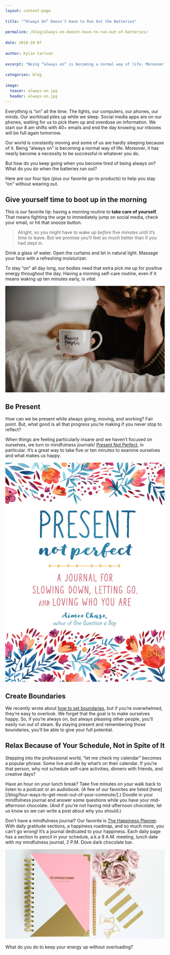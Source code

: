 ```yaml
---
layout: content-page

title: "“Always On” Doesn't Have to Run Out the Batteries"

permalink: /blog/always-on-doesnt-have-to-run-out-of-batteries/

date: 2018-10-07

author: Kylie Carlson

excerpt: "Being “always on” is becoming a normal way of life. Moreover, it has nearly become a necessity to be successful in whatever you do."

categories: blog

image:
  teaser: always-on.jpg
  header: always-on.jpg
---
```


Everything is “on” all the time. The lights, our computers, our phones, our minds. Our workload piles up while we sleep. Social media apps are on our phones, waiting for us to pick them up and overdose on information. We start our 8 am shifts with 40+ emails and end the day knowing our inboxes will be full again tomorrow. 
 
Our world is constantly moving and some of us are hardly sleeping because of it. Being “always on” is becoming a normal way of life. Moreover, it has nearly become a necessity to be successful in whatever you do.
 
But how do you keep going when you become tired of being always on? What do you do when the batteries run out?
 
Here are our four tips (plus our favorite go-to products) to help you stay “on” without wearing out.

## Give yourself time to boot up in the morning

This is our favorite tip: having a morning routine to **take care of yourself**. That means fighting the urge to immediately jump on social media, check your email, or hit that snooze button. 

>Alright, so you might have to wake up *before* five minutes until it’s time to leave. But we promise you’ll feel so much better than if you had slept in.

Drink a glass of water. Open the curtains and let in natural light. Massage your face with a refreshing moisturizer.

To stay “on” all day long, our bodies need that extra pick me up for positive energy throughout the day. Having a morning self-care routine, even if it means waking up ten minutes early, is *vital*.

<div class="row">
  <div class="col-sm-12">
    <img class="img-responsive" src="/assets/images/posts/always-on/boot-time-in-morning.jpg" alt="Image of woman drinking coffee in bed in the morning.">
  </div>
</div>

## Be Present

<div class="row">
  <div class="col-sm-8">
  <p>How can we be present while always going, moving, and working? Fair point. But, what good is all that progress you’re making if you never stop to reflect?</p>
  <p>When things are feeling particularly insane and we haven’t focused on ourselves, we turn to mindfulness journals! <a href="https://amzn.to/2PbPB2F">Present Not Perfect</a>, in particular. It’s a great way to take five or ten minutes to examine ourselves and what makes us happy.</p>
  </div>
  <div class="col-sm-4">
    <img class="img-responsive" src="/assets/images/posts/always-on/be-present.jpg" alt="Image of Present Not Perfect book.">
  </div>
</div>

## Create  Boundaries

We recently wrote about [how to set boundaries](/blog/knowing-when-to-set-a-boundary/), but if you’re overwhelmed, they’re easy to overlook. We forget that the goal is to make ourselves happy. So, if you’re always on, but always pleasing other people, you’ll easily run out of steam. By staying present and remembering those boundaries, you’ll be able to give your full potential.

## Relax Because of Your Schedule, Not in Spite of It

Stepping into the professional world, “let me check my calendar” becomes a popular phrase. Some live and die by what’s on their calendar. If you’re that person, why not schedule self-care activities, dinners with friends, and creative days? 

Have an hour on your lunch break? Take five minutes on your walk back to listen to a podcast or an audiobook. (A few of our favorites are listed [here][/blog/four-ways-to-get-most-out-of-your-commute/].) Doodle in your mindfulness journal and answer some questions while you have your mid-afternoon chocolate. (And if you’re not having mid-afternoon chocolate, let us know so we can write a post about why you should.)

Don’t have a mindfulness journal? Our favorite is [The Happiness Planner](https://thehappinessplanner.com/?aff=377). With daily gratitude sections, a happiness roadmap, and so much more, you can’t go wrong! It’s a journal dedicated to your happiness. Each daily page has a section to pencil in your schedule, a.k.a 9 A.M. meeting, lunch date with my mindfulness journal, 2 P.M. Dove dark chocolate bar.

<div class="row">
  <div class="col-sm-12">
    <img class="img-responsive" src="/assets/images/posts/always-on/happiness-planner.jpg" alt="Image of happiness planner.">
  </div>
</div>

What do you do to keep your energy up without overloading? 
